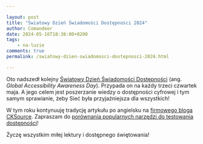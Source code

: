 ```yaml
---

layout: post
title: "Światowy Dzień Świadomości Dostępności 2024"
author: Comandeer
date: 2024-05-16T18:38:00+0200
tags: 
    - na-luzie
comments: true
permalink: /swiatowy-dzien-swiadomosci-dostepnosci-2024.html

---
```


Oto nadszedł kolejny [Światowy Dzień Świadomości Dostępności](https://accessibility.day/about/) (ang. <i lang="en">Global Accessibility Awareness Day</i>). Przypada on na każdy trzeci czwartek maja. A jego celem jest poszerzanie wiedzy o dostępności cyfrowej i tym samym sprawianie, żeby Sieć była przyjaźniejsza dla wszystkich!

W tym roku kontynuuję tradycję artykułu po angielsku na [firmowego bloga CKSource](https://ckeditor.com/blog). Zapraszam do [porównania popularnych narzędzi do testowania dostępności](https://ckeditor.com/blog/automated-accessibility-testing/)!

Życzę wszystkim miłej lektury i dostępnego świętowania!
